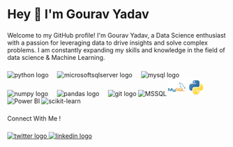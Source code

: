 <h1 align="left">Hey 👋 I'm Gourav  Yadav</h1>

###

<p align="left"> Welcome to my GitHub profile! I'm Gourav Yadav, a Data Science enthusiast with a passion for leveraging data to drive insights and solve complex problems. I am constantly expanding my skills and knowledge in the field of data science & Machine Learning. </p>

###

<div align="left">
  <img src="https://cdn.jsdelivr.net/gh/devicons/devicon/icons/python/python-original.svg" height="40" alt="python logo"  />
  <img width="12" />
  <img src="https://cdn.jsdelivr.net/gh/devicons/devicon/icons/microsoftsqlserver/microsoftsqlserver-plain.svg" height="40" alt="microsoftsqlserver logo"  />
  <img width="12" />
  <img src="https://cdn.jsdelivr.net/gh/devicons/devicon/icons/mysql/mysql-original.svg" height="40" alt="mysql logo"  />
  <img width="12" />
  <img src="https://cdn.simpleicons.org/numpy/013243" height="40" alt="numpy logo"  />
  <img width="12" />
  <img src="https://cdn.jsdelivr.net/gh/devicons/devicon/icons/pandas/pandas-original.svg" height="40" alt="pandas logo"  />
  <img width="12" />
  <img src="https://cdn.jsdelivr.net/gh/devicons/devicon/icons/git/git-original.svg" height="40" alt="git logo"  />
  <img src="https://www.svgrepo.com/show/303229/microsoft-sql-server-logo.svg" alt="MSSQL" height="40" width="40"/> 
  <img src="https://raw.githubusercontent.com/devicons/devicon/master/icons/mysql/mysql-original-wordmark.svg" alt="MySQL" height="40" width="40"/> 
  <img src="https://raw.githubusercontent.com/devicons/devicon/master/icons/python/python-original.svg" alt="Python" height="40" width="40"/> 
  <img src="https://img.icons8.com/color/48/000000/power-bi.png" alt="Power BI" height="40" width="40"/>
  <img src="https://upload.wikimedia.org/wikipedia/commons/0/05/Scikit_learn_logo_small.svg" alt="scikit-learn" height="40" width="40"/> 
   
  
  </div>

###

<p align="left">Connect With Me !</p>

###

<div align="left">
  <a href="https://twitter.com/gouravvyadav?t=qshvvzwxys53c6glnxnqoa&s=09" target="_blank">
    <img src="https://raw.githubusercontent.com/maurodesouza/profile-readme-generator/master/src/assets/icons/social/twitter/default.svg" width="52" height="40" alt="twitter logo"  />
  </a>
  <a href="https://www.linkedin.com/in/gouravyadav2" target="_blank">
    <img src="https://raw.githubusercontent.com/maurodesouza/profile-readme-generator/master/src/assets/icons/social/linkedin/default.svg" width="52" height="40" alt="linkedin logo"  />
  </a>
</div>

###
